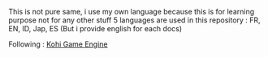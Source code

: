
This is not pure same, i use my own language because this is for learning purpose not for any other stuff
5 languages are used in this repository : FR, EN, ID, Jap, ES (But i provide english for each docs)

Following : [Kohi Game Engine](https://www.youtube.com/playlist?list=PLv8Ddw9K0JPg1BEO-RS-0MYs423cvLVtj)